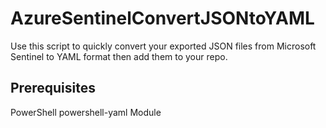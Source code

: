 # AzureSentinelConvertJSONtoYAML

Use this script to quickly convert your exported JSON files from Microsoft Sentinel to YAML format then add them to your repo.  

## Prerequisites
PowerShell powershell-yaml Module

